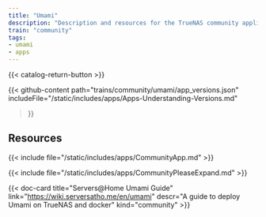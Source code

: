 ```yaml
---
title: "Umami"
description: "Description and resources for the TrueNAS community application called Umami."
train: "community"
tags:
- umami
- apps
---
```


{{< catalog-return-button >}}

{{< github-content 
    path="trains/community/umami/app_versions.json"
	includeFile="/static/includes/apps/Apps-Understanding-Versions.md"
>}}

## Resources

{{< include file="/static/includes/apps/CommunityApp.md" >}}

{{< include file="/static/includes/apps/CommunityPleaseExpand.md" >}}

<div class="docs-sections">



{{< doc-card title="Servers@Home Umami Guide" link="https://wiki.serversatho.me/en/umami" descr="A guide to deploy Umami on TrueNAS and docker" kind="community" >}}


</div>
